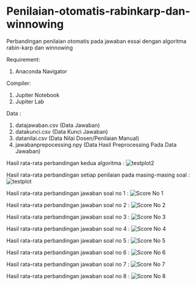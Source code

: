 # Penilaian-otomatis-rabinkarp-dan-winnowing
Perbandingan penilaian otomatis pada jawaban essai dengan algoritma rabin-karp dan winnowing

Requirement:
1. Anaconda Navigator

Compiler:
1. Jupiter Notebook
2. Jupiter Lab

Data :
1. datajawaban.csv (Data Jawaban)
2. datakunci.csv (Data Kunci Jawaban)
3. datanilai.csv (Data Nilai Dosen/Penilaian Manual)
4. jawabanprepocessing.npy (Data Hasil Preprocessing Pada Data Jawaban)







Hasil rata-rata perbandingan kedua algoritma :
![testplot2](https://user-images.githubusercontent.com/28834570/122913797-1b2cd980-d384-11eb-9424-6bc65d3e87e0.png)

Hasil rata-rata perbandingan setiap penilaian pada masing-masing soal :
![testplot](https://user-images.githubusercontent.com/28834570/122913210-5f6baa00-d383-11eb-9c8f-a3fd03ee7279.png)

Hasil rata-rata perbandingan jawaban soal no 1 :
![Score No 1](https://user-images.githubusercontent.com/28834570/122913465-a8bbf980-d383-11eb-83ed-b3b15ef84979.png)

Hasil rata-rata perbandingan jawaban soal no 2 :
![Score No 2](https://user-images.githubusercontent.com/28834570/122913516-bc676000-d383-11eb-959b-11ebb18ff7f5.png)

Hasil rata-rata perbandingan jawaban soal no 3 :
![Score No 3](https://user-images.githubusercontent.com/28834570/122913533-c1c4aa80-d383-11eb-968a-a82b211f5e69.png)

Hasil rata-rata perbandingan jawaban soal no 4 :
![Score No 4](https://user-images.githubusercontent.com/28834570/122913551-c721f500-d383-11eb-9b15-bc0a718331e1.png)

Hasil rata-rata perbandingan jawaban soal no 5 :
![Score No 5](https://user-images.githubusercontent.com/28834570/122913562-ca1ce580-d383-11eb-9885-e4da998f5446.png)

Hasil rata-rata perbandingan jawaban soal no 6 :
![Score No 6](https://user-images.githubusercontent.com/28834570/122913568-cc7f3f80-d383-11eb-8d66-a017db5a74b4.png)

Hasil rata-rata perbandingan jawaban soal no 7 :
![Score No 7](https://user-images.githubusercontent.com/28834570/122913580-d0ab5d00-d383-11eb-8fa2-103a609058f6.png)

Hasil rata-rata perbandingan jawaban soal no 8 :
![Score No 8](https://user-images.githubusercontent.com/28834570/122913597-d43ee400-d383-11eb-8aa1-73a70adc11da.png)
